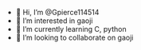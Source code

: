 - 👋 Hi, I’m @Gpierce114514
- 👀 I’m interested in gaoji
- 🌱 I’m currently learning C, python 
- 💞️ I’m looking to collaborate on gaoji


<!---
Gpierce114514/Gpierce114514 is a ✨ special ✨ repository because its `README.md` (this file) appears on your GitHub profile.
You can click the Preview link to take a look at your changes.
--->
